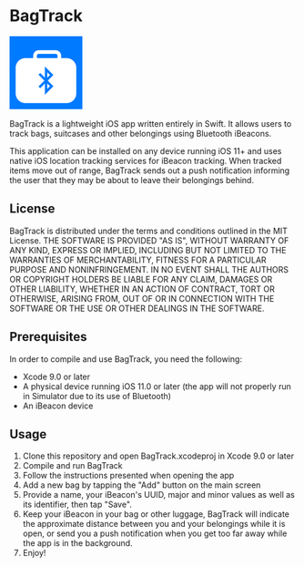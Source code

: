 # BagTrack

<img src=".github/AppIcon.png" alt="App Icon" width=128/>

BagTrack is a lightweight iOS app written entirely in Swift. It allows users to track bags, suitcases and other belongings using Bluetooth iBeacons.

This application can be installed on any device running iOS 11+ and uses native iOS location tracking services for iBeacon tracking.
When tracked items move out of range, BagTrack sends out a push notification informing the user that they may be about to leave their belongings behind.

## License

BagTrack is distributed under the terms and conditions outlined in the MIT License.
THE SOFTWARE IS PROVIDED "AS IS", WITHOUT WARRANTY OF ANY KIND, EXPRESS OR
IMPLIED, INCLUDING BUT NOT LIMITED TO THE WARRANTIES OF MERCHANTABILITY,
FITNESS FOR A PARTICULAR PURPOSE AND NONINFRINGEMENT. IN NO EVENT SHALL THE
AUTHORS OR COPYRIGHT HOLDERS BE LIABLE FOR ANY CLAIM, DAMAGES OR OTHER
LIABILITY, WHETHER IN AN ACTION OF CONTRACT, TORT OR OTHERWISE, ARISING FROM,
OUT OF OR IN CONNECTION WITH THE SOFTWARE OR THE USE OR OTHER DEALINGS IN THE
SOFTWARE.

## Prerequisites

In order to compile and use BagTrack, you need the following:
* Xcode 9.0 or later
* A physical device running iOS 11.0 or later (the app will not properly run in Simulator due to its use of Bluetooth)
* An iBeacon device

## Usage

1. Clone this repository and open BagTrack.xcodeproj in Xcode 9.0 or later
2. Compile and run BagTrack
3. Follow the instructions presented when opening the app
4. Add a new bag by tapping the "Add" button on the main screen
5. Provide a name, your iBeacon's UUID, major and minor values as well as its identifier, then tap "Save".
6. Keep your iBeacon in your bag or other luggage, BagTrack will indicate the approximate distance between you and your belongings while it is open, or send you a push notification when you get too far away while the app is in the background.
7. Enjoy!
